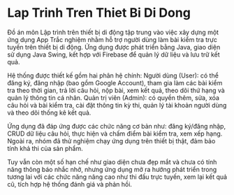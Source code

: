 # Lap Trinh Tren Thiet Bi Di Dong
Đồ án môn Lập trình trên thiết bị di động tập trung vào việc xây dựng một ứng dụng App Trắc nghiệm nhằm hỗ trợ người dùng làm bài kiểm tra trực tuyến trên thiết bị di động. Ứng dụng được phát triển bằng Java, giao diện sử dụng Java Swing, kết hợp với Firebase để quản lý dữ liệu và lưu trữ kết quả.

Hệ thống được thiết kế gồm hai phân hệ chính:
Người dùng (User): có thể đăng ký, đăng nhập (bao gồm Google Account), tham gia làm các bài kiểm tra theo thời gian, trả lời câu hỏi, nộp bài, xem kết quả, theo dõi thứ hạng và quản lý thông tin cá nhân.
Quản trị viên (Admin): có quyền thêm, sửa, xóa câu hỏi và bài kiểm tra, cài đặt thông tin kỳ thi, quản lý tài khoản người dùng và theo dõi thống kê kết quả.

Ứng dụng đã đáp ứng được các chức năng cơ bản như: đăng ký/đăng nhập, CRUD dữ liệu câu hỏi, thực hiện và chấm điểm bài kiểm tra, xem xếp hạng. Ngoài ra, nhóm đã thử nghiệm chạy ứng dụng trên thiết bị thật, đảm bảo tính khả thi của sản phẩm.

Tuy vẫn còn một số hạn chế như giao diện chưa đẹp mắt và chưa có tính năng thông báo nhắc nhở, nhưng ứng dụng mở ra hướng phát triển trong tương lai với các chức năng nâng cao như thi đấu trực tuyến, xem lại kết quả cũ, tích hợp hệ thống đánh giá và phản hồi.
